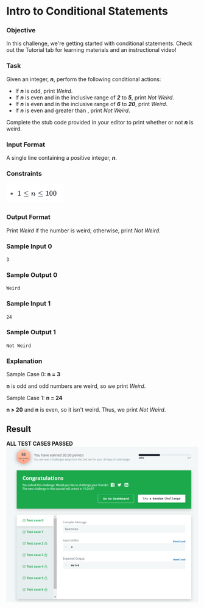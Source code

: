 # Intro to Conditional Statements

### Objective
In this challenge, we're getting started with conditional statements. Check out the Tutorial tab for learning materials 
and an instructional video!

### Task
Given an integer, ***n***, perform the following conditional actions:
- If ***n*** is odd, print *Weird*.
- If ***n*** is even and in the inclusive range of ***2*** to ***5***, print *Not Weird*.
- If ***n*** is even and in the inclusive range of ***6*** to ***20***, print *Weird*.
- If ***n*** is even and greater than , print *Not Weird*.

Complete the stub code provided in your editor to print whether or not ***n*** is weird.

### Input Format

A single line containing a positive integer, ***n***.

### Constraints
![constraints](constraints.png)

### Output Format

Print *Weird* if the number is weird; otherwise, print *Not Weird*.

### Sample Input 0

    3

### Sample Output 0

    Weird

### Sample Input 1

    24

### Sample Output 1

    Not Weird

### Explanation

Sample Case 0: **n = 3**

**n**  is odd and odd numbers are weird, so we print *Weird*.

Sample Case 1: **n = 24**

**n > 20** and **n** is even, so it isn't weird. Thus, we print *Not Weird*.


## Result 
**ALL TEST CASES PASSED**
![conditional](results.png)